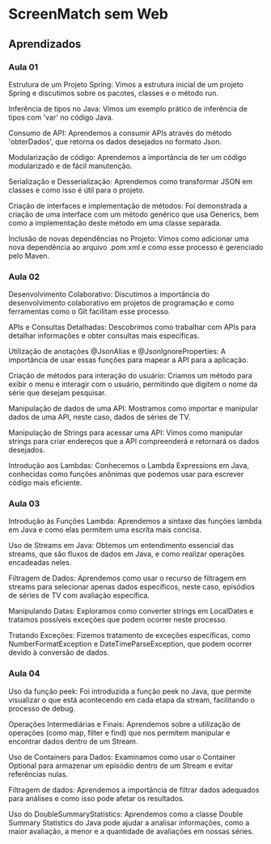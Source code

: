 # ScreenMatch sem Web

## Aprendizados

### Aula 01

Estrutura de um Projeto Spring: Vimos a estrutura inicial de um projeto Spring e discutimos sobre os pacotes, classes e o método run.

Inferência de tipos no Java: Vimos um exemplo prático de inferência de tipos com 'var' no código Java.

Consumo de API: Aprendemos a consumir APIs através do método 'obterDados', que retorna os dados desejados no formato Json.

Modularização de código: Aprendemos a importância de ter um código modularizado e de fácil manutenção.

Serialização e Desserialização: Aprendemos como transformar JSON em classes e como isso é útil para o projeto.

Criação de interfaces e implementação de métodos: Foi demonstrada a criação de uma interface com um método genérico que usa Generics, bem como a implementação deste método em uma classe separada.

Inclusão de novas dependências no Projeto: Vimos como adicionar uma nova dependência ao arquivo .pom.xml e como esse processo é gerenciado pelo Maven.

### Aula 02

Desenvolvimento Colaborativo: Discutimos a importância do desenvolvimento colaborativo em projetos de programação e como ferramentas como o Git facilitam esse processo.

APIs e Consultas Detalhadas: Descobrimos como trabalhar com APIs para detalhar informações e obter consultas mais específicas.

Utilização de anotações @JsonAlias e @JsonIgnoreProperties: A importância de usar essas funções para mapear a API para a aplicação.

Criação de métodos para interação do usuário: Criamos um método para exibir o menu e interagir com o usuário, permitindo que digitem o nome da série que desejam pesquisar.

Manipulação de dados de uma API: Mostramos como importar e manipular dados de uma API, neste caso, dados de séries de TV.

Manipulação de Strings para acessar uma API: Vimos como manipular strings para criar endereços que a API compreenderá e retornará os dados desejados.

Introdução aos Lambdas: Conhecemos o Lambda Expressions em Java, conhecidas como funções anônimas que podemos usar para escrever código mais eficiente.

### Aula 03

Introdução às Funções Lambda: Aprendemos a sintaxe das funções lambda em Java e como elas permitem uma escrita mais concisa.

Uso de Streams em Java: Obtemos um entendimento essencial das streams, que são fluxos de dados em Java, e como realizar operações encadeadas neles.

Filtragem de Dados: Aprendemos como usar o recurso de filtragem em streams para selecionar apenas dados específicos, neste caso, episódios de séries de TV com avaliação específica.

Manipulando Datas: Exploramos como converter strings em LocalDates e tratamos possíveis exceções que podem ocorrer neste processo.

Tratando Exceções: Fizemos tratamento de exceções específicas, como NumberFormatException e DateTimeParseException, que podem ocorrer devido à conversão de dados.

### Aula 04

Uso da função peek: Foi introduzida a função peek no Java, que permite visualizar o que está acontecendo em cada etapa da stream, facilitando o processo de debug.

Operações Intermediárias e Finais: Aprendemos sobre a utilização de operações (como map, filter e find) que nos permitem manipular e encontrar dados dentro de um Stream.

Uso de Containers para Dados: Examinamos como usar o Container Optional para armazenar um episódio dentro de um Stream e evitar referências nulas.

Filtragem de dados: Aprendemos a importância de filtrar dados adequados para análises e como isso pode afetar os resultados.

Uso do DoubleSummaryStatistics: Aprendemos como a classe Double Summary Statistics do Java pode ajudar a analisar informações, como a maior avaliação, a menor e a quantidade de avaliações em nossas séries.
